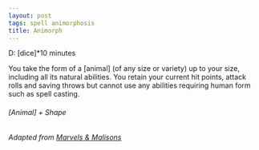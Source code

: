 ```yaml
---
layout: post
tags: spell animorphosis
title: Animorph
---
```


D: [dice]*10 minutes

You take the form of a [animal] (of any size or variety) up to your size, including all its natural abilities. You retain your current hit points, attack rolls and saving throws but cannot use any abilities requiring human form such as spell casting. 

###### *[Animal] + Shape*

###### Adapted from [Marvels & Malisons](https://www.exaltedfuneral.com/products/marvel-malisons)
